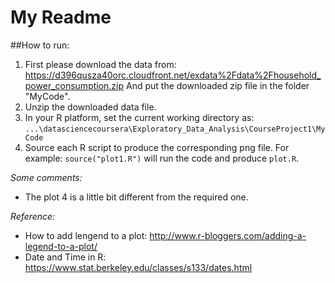 My Readme
=========
##How to run:
1. First please download the data from:
https://d396qusza40orc.cloudfront.net/exdata%2Fdata%2Fhousehold_power_consumption.zip
   And put the downloaded zip file in the folder "MyCode".
2. Unzip the downloaded data file.
3. In your R platform, set the current working directory as:
   `...\datasciencecoursera\Exploratory_Data_Analysis\CourseProject1\MyCode`
4. Source each R script to produce the corresponding png file.
   For example:
   `source("plot1.R")` will run the code and produce `plot.R`.

_Some comments:_
* The plot 4 is a little bit different from the required one.

_Reference:_
* How to add lengend to a plot: http://www.r-bloggers.com/adding-a-legend-to-a-plot/
* Date and Time in R: https://www.stat.berkeley.edu/classes/s133/dates.html